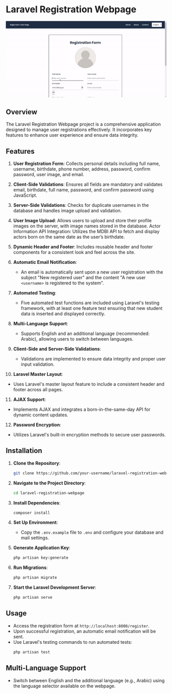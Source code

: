 # Laravel Registration Webpage

![Demo Video](Demo.gif)


## Overview

The Laravel Registration Webpage project is a comprehensive application designed to manage user registrations effectively. It incorporates key features to enhance user experience and ensure data integrity.

## Features
1. **User Registration Form**: 
Collects personal details including full name, username, birthdate, phone number, address, password, confirm password, user image, and email.

2. **Client-Side Validations**: 
Ensures all fields are mandatory and validates email, birthdate, full name, password, and confirm password using JavaScript.

3. **Server-Side Validations**: 
Checks for duplicate usernames in the database and handles image upload and validation.


4. **User Image Upload**:
Allows users to upload and store their profile images on the server, with image names stored in the database.
Actor Information API Integration: Utilizes the MDBI API to fetch and display actors born on the same date as the user’s birthdate.

5. **Dynamic Header and Footer**:
Includes reusable header and footer components for a consistent look and feel across the site.
6. **Automatic Email Notification**:
   - An email is automatically sent upon a new user registration with the subject "New registered user" and the content "A new user `<username>` is registered to the system".

7. **Automated Testing**:
   - Five automated test functions are included using Laravel's testing framework, with at least one feature test ensuring that new student data is inserted and displayed correctly.

8. **Multi-Language Support**:
   - Supports English and an additional language (recommended: Arabic), allowing users to switch between languages.

9. **Client-Side and Server-Side Validations**:
   - Validations are implemented to ensure data integrity and proper user input validation.

10. **Laravel Master Layout**:
   - Uses Laravel's master layout feature to include a consistent header and footer across all pages.

11. **AJAX Support**:
   - Implements AJAX and integrates a born-in-the-same-day API for dynamic content updates.

12. **Password Encryption**:
   - Utilizes Laravel's built-in encryption methods to secure user passwords.

## Installation

1. **Clone the Repository**:
   ```bash
   git clone https://github.com/your-username/laravel-registration-webpage.git
   ```

2. **Navigate to the Project Directory**:
   ```bash
   cd laravel-registration-webpage
   ```

3. **Install Dependencies**:
   ```bash
   composer install
   ```

4. **Set Up Environment**:
   - Copy the `.env.example` file to `.env` and configure your database and mail settings.

5. **Generate Application Key**:
   ```bash
   php artisan key:generate
   ```

6. **Run Migrations**:
   ```bash
   php artisan migrate
   ```

7. **Start the Laravel Development Server**:
   ```bash
   php artisan serve
   ```

## Usage

- Access the registration form at `http://localhost:8000/register`.
- Upon successful registration, an automatic email notification will be sent.
- Use Laravel's testing commands to run automated tests:
  ```bash
  php artisan test
  ```

## Multi-Language Support

- Switch between English and the additional language (e.g., Arabic) using the language selector available on the webpage.

